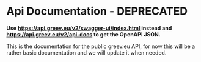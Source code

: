 # Api Documentation - DEPRECATED
**Use https://api.greev.eu/v2/swagger-ui/index.html instead and https://api.greev.eu/v2/api-docs to get the OpenAPI JSON.**

This is the documentation for the public greev.eu API, for now this will be a rather basic documentation and we will update it when needed.
